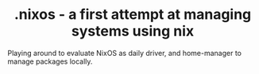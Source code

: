 <div align="center">
  
# .nixos - a first attempt at managing systems using nix

</div>

Playing around to evaluate NixOS as daily driver, and home-manager to manage packages locally.
